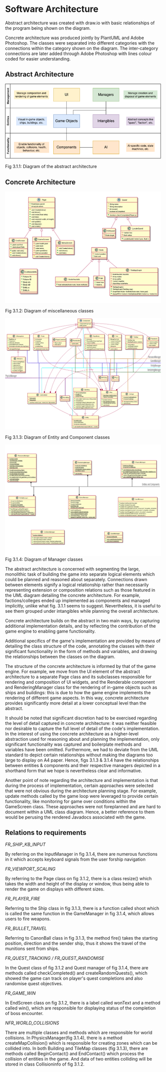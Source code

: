 # Software Architecture 

Abstract architecture was created with draw.io with basic relationships of the program being shown on the diagram.

Concrete architecture was produced jointly by PlantUML and Adobe Photoshop. The classes were separated into different categories with the connections within the category shown on the diagram. The inter-category connections are later added through Adobe Photoshop with lines colour coded for easier understanding.

## Abstract Architecture

![Abstract](https://github.com/engteam14/documentation2/blob/7d928b6fa62a1e32379910e2141af8635cccc0c3/Arch%20Images/Abstract.png/?raw=true)

Fig 3.1.1: Diagram of the abstract architecture

## Concrete Architecture

![Misc Class](https://github.com/engteam14/documentation2/blob/d2b08a4e8d5f0b41a0dd2ee9d63a7aa20d3f893f/Arch%20Images/Misc%20Class.png/?raw=true)

Fig 3.1.2: Diagram of miscellaneous classes

![Entity Component](https://github.com/engteam14/documentation2/blob/d2b08a4e8d5f0b41a0dd2ee9d63a7aa20d3f893f/Arch%20Images/Entity%20Component.png/?raw=true)

Fig 3.1.3: Diagram of Entity and Component classes

![Managers](https://github.com/engteam14/documentation2/blob/d2b08a4e8d5f0b41a0dd2ee9d63a7aa20d3f893f/Arch%20Images/Manager.png/?raw=true)
Fig 3.1.4: Diagram of Manager classes

The abstract architecture is concerned with segmenting the large, monolithic task of building the game into separate logical elements which could be planned and reasoned about separately. Connections drawn between elements signify a logical relationship rather than necessarily representing extension or composition relations such as those featured in the UML diagram detailing the concrete architecture. For example, factions/colleges ended up implemented as components and managed implicitly, unlike what fig. 3.1.1 seems to suggest. Nevertheless, it is useful to see them grouped under intangibles while planning the overall architecture.

Concrete architecture builds on the abstract in two main ways, by capturing additional implementation details, and by reflecting the contribution of the game engine to enabling game functionality.

Additional specifics of the game&#39;s implementation are provided by means of detailing the class structure of the code, annotating the classes with their significant functionality in the form of methods and variables, and drawing the relationships between the classes on the diagram.

The structure of the concrete architecture is informed by that of the game engine. For example, we move from the UI element of the abstract architecture to a separate Page class and its subclasses responsible for rendering and composition of UI widgets, and the Renderable component and RenderingManager class for the rendering of in-game objects such as ships and buildings: this is due to how the game engine implements the rendering of different game aspects. In this way, concrete architecture provides significantly more detail at a lower conceptual level than the abstract.

It should be noted that significant discretion had to be exercised regarding the level of detail captured in concrete architecture: it was neither feasible nor desirable to capture the full level of detail of the code&#39;s implementation. In the interest of using the concrete architecture as a higher-level abstraction used for reasoning about and planning the implementation, only significant functionality was captured and boilerplate methods and variables have been omitted. Furthermore, we had to deviate from the UML standard to depict certain relationships without making the diagrams too large to display on A4 paper. Hence, figs 3.1.3 &amp; 3.1.4 have the relationships between entities &amp; components and their respective managers depicted in a shorthand form that we hope is nevertheless clear and informative.

Another point of note regarding the architecture and implementation is that during the process of implementation, certain approaches were selected that were not obvious during the architecture planning stage. For example, update methods called by the game loop were leveraged to provide certain functionality, like monitoring for game over conditions within the GameScreen class. These approaches were not foreplanned and are hard to document within a UML class diagram. Hence, a better reference to them would be perusing the rendered Javadocs associated with the game.

## Relations to requirements

_FR\_SHIP\_KB\_INPUT_

By referring on the InputManager in fig 3.1.4, there are numerous functions in it which accepts keyboard signals from the user forship navigation

_FR\_VIEWPORT\_SCALING_

By referring to the Page class on fig 3.1.2, there is a class resize() which takes the width and height of the display or window, thus being able to render the game on displays with different sizes.

_FR\_PLAYER\_FIRE_

Referring to the Ship class in fig 3.1.3, there is a function called shoot which is called the same function in the GameManager in fig 3.1.4, which allows users to fire weapons.

_FR\_BULLET\_TRAVEL_

Referring to CanonBall class in fig 3.1.3, the method fire() takes the starting position, direction and the sender ship, thus it shows the travel of the munitions sent from ships.

_FR\_QUEST\_TRACKING / FR\_QUEST\_RANDOMISE_

In the Quest class of fig 3.1.2 and Quest manager of fig 3.1.4, there are methods called checkCompleted() and createRandomQuests(), which showed the game can track on player&#39;s quest completions and also randomise quest objectives.

_FR\_GAME\_WIN_

In EndScreen class on fig 3.1.2, there is a label called wonText and a method called win(), which are responsible for displaying status of the completion of boss encounter.

_NFR\_WORLD\_COLLISIONS_

There are multiple classes and methods which are responsible for world collisions. In PhysicsManager(fig 3.1.4), there is a method createMapCollision() which is responsible for creating zones which can be collided into. In both Building and TileMap classes (fig 3.1.3), there are methods called BeginContact() and EndContact() which process the collision of entities in the game. And data of two entities colliding will be stored in class Collisioninfo of fig 3.1.2.
